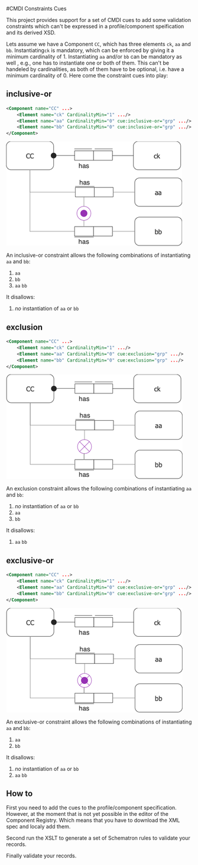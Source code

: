 #CMDI Constraints Cues

This project provides support for a set of CMDI cues to add some validation constraints which can't be expressed in a profile/component speification and its derived XSD.

Lets assume we have a Component `CC`, which has three elements `ck`, `aa` and `bb`. Instantiating`ck` is mandatory, which can be enforced by giving it a minimum cardinality of 1. Instantiating `aa` and/or `bb` can be mandatory as well , e.g., one has to instantiate one or both of them. This can't be handeled by cardinalities, as both of them have to be optional, i.e. have a minimum cardinality of 0. Here come the constraint cues into play:

## inclusive-or

```xml
<Component name="CC" ...>
    <Element name="ck" CardinalityMin="1" .../>
    <Element name="aa" CardinalityMin="0" cue:inclusive-or="grp" .../>
    <Element name="bb" CardinalityMin="0" cue:inclusive-or="grp" .../>
</Component>
```

![inclusive-or](doc/inclusive-or.png)

An inclusive-or constraint allows the following combinations of instantiating `aa` and `bb`:
1. `aa`
2. `bb`
3. `aa` `bb`

It disallows:
1. _no_ instantiation of `aa` or `bb`

## exclusion

```xml
<Component name="CC" ...>
    <Element name="ck" CardinalityMin="1" .../>
    <Element name="aa" CardinalityMin="0" cue:exclusion="grp" .../>
    <Element name="bb" CardinalityMin="0" cue:exclusion="grp" .../>
</Component>
```

![exclusion](doc/exclusion.png)

An exclusion constraint allows the following combinations of instantiating `aa` and `bb`:
1. _no_ instantiation of `aa` or `bb`
2. `aa`
3. `bb`

It disallows:
1. `aa` `bb`

## exclusive-or

```xml
<Component name="CC" ...>
    <Element name="ck" CardinalityMin="1" .../>
    <Element name="aa" CardinalityMin="0" cue:exclusive-or="grp" .../>
    <Element name="bb" CardinalityMin="0" cue:exclusive-or="grp" .../>
</Component>
```

![exclusive-or](doc/exclusive-or.png)

An exclusive-or constraint allows the following combinations of instantiating `aa` and `bb`:
1. `aa`
2. `bb`

It disallows:
1.  _no_ instantiation of `aa` or `bb` 
2. `aa` `bb`

## How to

First you need to add the cues to the profile/component specification. However, at the moment that is not yet possible in the editor of the Component Registry. Which means that you have to download the XML spec and localy add them.

Second run the XSLT to generate a set of Schematron rules to validate your records.

Finally validate your records.